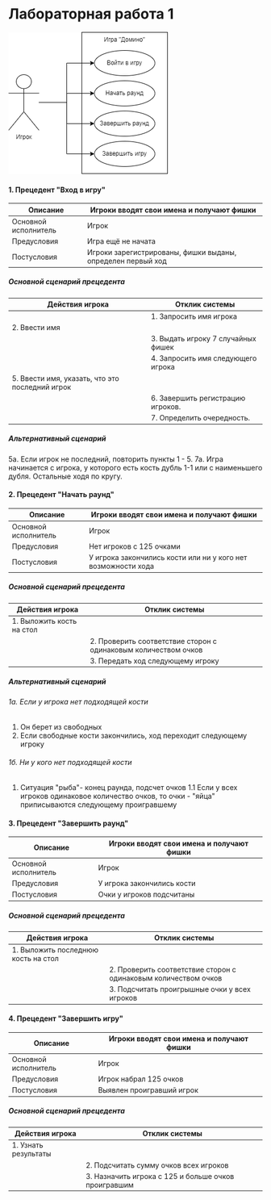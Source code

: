 # Лабораторная работа 1
![diagram](/assets/лаб1.png)


#### 1. Прецедент "Вход в игру"
| Описание  |  Игроки вводят свои имена и получают фишки |
| ------------ | ------------ |
|  Основной исполнитель | Игрок  |
| Предусловия  | Игра ещё не начата  |
|  Постусловия |  Игроки зарегистрированы, фишки выданы, определен первый ход |
##### Основной сценарий прецедента
| Действия игрока  | Отклик системы  |
| ------------ | ------------ |
|   |  1. Запросить имя игрока |
| 2. Ввести имя  |   |
|   |  3. Выдать игроку 7 случайных фишек |
|   |  4. Запросить имя следующего игрока |
| 5. Ввести имя, указать, что это последний игрок  |   |
|   |  6. Завершить регистрацию игроков. |
|   |  7. Определить очередность. |
##### Альтернативный сценарий
5а. Если игрок не последний, повторить пункты 1 - 5. 
7а. Игра начинается с игрока, у которого есть кость дубль 1-1 или с наименьшего дубля. Остальные ходя по кругу.

#### 2. Прецедент "Начать раунд"
| Описание  |  Игроки вводят свои имена и получают фишки |
| ------------ | ------------ |
|  Основной исполнитель | Игрок  |
| Предусловия  | Нет игроков с 125 очками  |
|  Постусловия |  У игрока закончились кости или ни у кого нет возможности хода |

##### Основной сценарий прецедента
| Действия игрока  | Отклик системы  |
| ------------ | ------------ |
| 1. Выложить кость на стол  |   |
|   | 2. Проверить соответствие сторон с одинаковым количеством очков  |
|   | 3. Передать ход следующему игроку  |
##### Альтернативный сценарий
###### 1а. Если у игрока нет подходящей кости
1. Он берет из свободных
2. Если свободные кости закончились, ход переходит следующему игроку

###### 1б. Ни у кого нет подходящей кости
1. Ситуация "рыба"- конец раунда, подсчет очков
1.1 Если у всех игроков одинаковое количество очков, то очки - "яйца" приписываются следующему проигравшему

#### 3. Прецедент "Завершить раунд"

| Описание  |  Игроки вводят свои имена и получают фишки |
| ------------ | ------------ |
|  Основной исполнитель | Игрок  |
| Предусловия  | У игрока закончились кости  |
|  Постусловия |  Очки у игроков подсчитаны |
##### Основной сценарий прецедента
| Действия игрока  | Отклик системы  |
| ------------ | ------------ |
| 1. Выложить последнюю кость на стол  |   |
|   | 2. Проверить соответствие сторон с одинаковым количеством очков  |
|   | 3. Подсчитать проигрышные очки у всех игроков  |


#### 4. Прецедент "Завершить игру"
| Описание  |  Игроки вводят свои имена и получают фишки |
| ------------ | ------------ |
|  Основной исполнитель | Игрок  |
| Предусловия  | Игрок набрал 125 очков  |
|  Постусловия |  Выявлен проигравший игрок |

##### Основной сценарий прецедента
| Действия игрока  | Отклик системы  |
| ------------ | ------------ |
|  1. Узнать результаты |   |
|   | 2. Подсчитать сумму очков всех игроков  |
|   | 3. Назначить игрока с 125 и больше очков проигравшим  |
